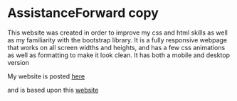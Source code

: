 # AssistanceForward copy

This website was created in order to improve my css and html skills as well as my familiarity with the bootstrap library. It is a fully responsive webpage that works on all screen widths and heights, and has a few css animations as well as formatting to make it look clean. It has both a mobile and desktop version

My website is posted [here](https://michael-shu.github.io/copyWebsite/)

and is based upon this [website](https://myresourceslp.resourcesify.com/lp#/af/6259971d0a8300ea68b4d87c?sr=1&s1=1020280d51d6230001d9a5d92fe7a9&s2=&s3=&fn=%7Bfirst%7D&ln=%7Blast%7D&em=%7Bemail%7D&z=%7Bzip%7D&utm_source=r4m_1_5ceed0f80fef7d05ef33449a&utm_medium=cpa&utm_campaign=196)

